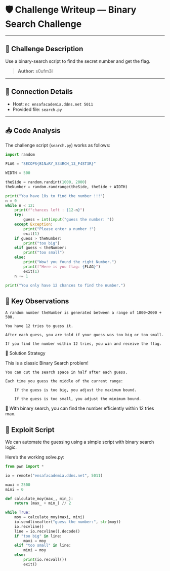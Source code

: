 # 🛡️ Challenge Writeup — Binary Search Challenge

---

## 📜 Challenge Description

Use a binary-search script to find the secret number and get the flag.

> **Author:** s0ufm3l

---

## 🔗 Connection Details

- Host: `nc ensafacademia.ddns.net 5011`
- Provided file: `search.py`

---

## 📥 Code Analysis

The challenge script (`search.py`) works as follows:

```python
import random

FLAG = "SECOPS{B1NaRY_S34RCH_13_F4ST3R}"

WIDTH = 500

theSide = random.randint(1000, 2000)
theNumber = random.randrange(theSide, theSide + WIDTH)

print("You have 10s to find the number !!!")
n = 0
while n < 12:
    print(f"chances left : {12-n}")
    try:
        guess = int(input("guess the number: "))
    except Exception:
        print("Please enter a number !")
        exit(1)
    if guess > theNumber:
        print("too big")
    elif guess < theNumber:
        print("too small")
    else:
        print("Wow! you found the right Number.")
        print(f"Here is you flag: {FLAG}")
        exit(1)
    n += 1

print("You only have 12 chances to find the number.")
```
## 🧠 Key Observations

    A random number theNumber is generated between a range of 1000~2000 + 500.

    You have 12 tries to guess it.

    After each guess, you are told if your guess was too big or too small.

    If you find the number within 12 tries, you win and receive the flag.

🧠 Solution Strategy

This is a classic Binary Search problem!

    You can cut the search space in half after each guess.

    Each time you guess the middle of the current range:

        If the guess is too big, you adjust the maximum bound.

        If the guess is too small, you adjust the minimum bound.

🔵 With binary search, you can find the number efficiently within 12 tries max.

## 🚀 Exploit Script

We can automate the guessing using a simple script with binary search logic.

Here’s the working solve.py:

```python
from pwn import *

io = remote("ensafacademia.ddns.net", 5011)

maxi = 2500
mini = 0 

def calculate_moy(max_, min_):
    return (max_ + min_) // 2

while True:
    moy = calculate_moy(maxi, mini)
    io.sendlineafter("guess the number:", str(moy))
    io.recvline()
    line = io.recvline().decode()
    if "too big" in line:
        maxi = moy
    elif "too small" in line:
        mini = moy
    else:
        print(io.recvall())
        exit()
```